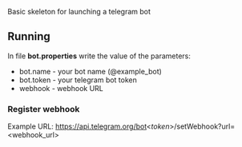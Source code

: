 Basic skeleton for launching a telegram bot

## Running

In file **bot.properties** write the value of the parameters:
* bot.name - your bot name (@example_bot)
* bot.token - your telegram bot token
* webhook - webhook URL

### Register webhook
Example URL: https://api.telegram.org/bot<_token_>/setWebhook?url=<webhook_url>
